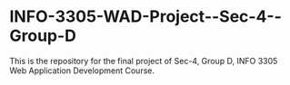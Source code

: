 # INFO-3305-WAD-Project--Sec-4--Group-D
This is the repository for the final project of Sec-4, Group D, INFO 3305 Web Application Development Course. 
